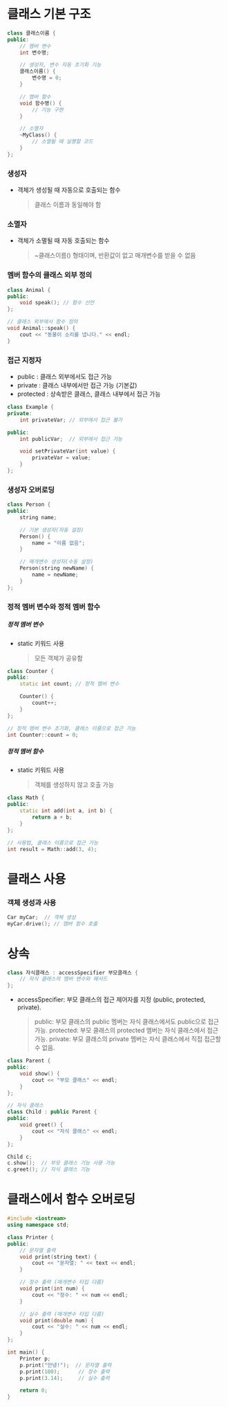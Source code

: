 # 클래스 기본 구조

```cpp
class 클래스이름 {
public:
    // 멤버 변수
    int 변수명;

    // 생성자, 변수 자동 초기화 기능
    클래스이름() {
        변수명 = 0;
    }

    // 멤버 함수
    void 함수명() {
        // 기능 구현
    }

    // 소멸자
    ~MyClass() {
        // 소멸될 때 실행할 코드
    }
};
```

### 생성자

- 객체가 생성될 때 자동으로 호출되는 함수
  > 클래스 이름과 동일해야 함
  >

### 소멸자

- 객체가 소멸될 때 자동 호출되는 함수
  > ~클래스이름() 형태이며, 반환값이 없고 매개변수를 받을 수 없음
  >

### 멤버 함수의 클래스 외부 정의

```cpp
class Animal {
public:
    void speak(); // 함수 선언
};

// 클래스 외부에서 함수 정의
void Animal::speak() {
    cout << "동물이 소리를 냅니다." << endl;
}
```

### 접근 지정자

- public : 클래스 외부에서도 접근 가능
- private : 클래스 내부에서만 접근 가능 (기본값)
- protected : 상속받은 클래스, 클래스 내부에서 접근 가능

```cpp
class Example {
private:
    int privateVar; // 외부에서 접근 불가

public:
    int publicVar;  // 외부에서 접근 가능

    void setPrivateVar(int value) {
        privateVar = value;
    }
};
```

### 생성자 오버로딩

```cpp
class Person {
public:
    string name;

    // 기본 생성자(자동 설정)
    Person() {
        name = "이름 없음";
    }

    // 매개변수 생성자(수동 설정)
    Person(string newName) {
        name = newName;
    }
};
```

### 정적 멤버 변수와 정적 멤버 함수

##### 정적 멤버 변수

- static 키워드 사용
  > 모든 객체가 공유함
  >

```cpp
class Counter {
public:
    static int count; // 정적 멤버 변수

    Counter() {
        count++;
    }
};

// 정적 멤버 변수 초기화, 클래스 이름으로 접근 가능
int Counter::count = 0;
```

##### 정적 멤버 함수

- static 키워드 사용
  > 객체를 생성하지 않고 호출 가능
  >

```cpp
class Math {
public:
    static int add(int a, int b) {
        return a + b;
    }
};

// 사용법, 클래스 이름으로 접근 가능
int result = Math::add(3, 4);
```

# 클래스 사용

### 객체 생성과 사용

```cpp
Car myCar;  // 객체 생성
myCar.drive(); // 멤버 함수 호출
```

# 상속

```cpp
class 자식클래스 : accessSpecifier 부모클래스 {
    // 자식 클래스의 멤버 변수와 메서드
};
```
- accessSpecifier: 부모 클래스의 접근 제어자를 지정 (public, protected, private).
    >public: 부모 클래스의 public 멤버는 자식 클래스에서도 public으로 접근 가능.
    >protected: 부모 클래스의 protected 멤버는 자식 클래스에서 접근 가능.
    >private: 부모 클래스의 private 멤버는 자식 클래스에서 직접 접근할 수 없음.

```cpp
class Parent {
public:
    void show() {
        cout << "부모 클래스" << endl;
    }
};

// 자식 클래스
class Child : public Parent {
public:
    void greet() {
        cout << "자식 클래스" << endl;
    }
};

Child c;
c.show();  // 부모 클래스 기능 사용 가능
c.greet(); // 자식 클래스 기능
```

# 클래스에서 함수 오버로딩

```cpp
#include <iostream>
using namespace std;

class Printer {
public:
    // 문자열 출력
    void print(string text) {
        cout << "문자열: " << text << endl;
    }

    // 정수 출력 (매개변수 타입 다름)
    void print(int num) {
        cout << "정수: " << num << endl;
    }

    // 실수 출력 (매개변수 타입 다름)
    void print(double num) {
        cout << "실수: " << num << endl;
    }
};

int main() {
    Printer p;
    p.print("안녕!");  // 문자열 출력
    p.print(100);      // 정수 출력
    p.print(3.14);     // 실수 출력

    return 0;
}
```